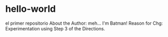 # hello-world
el primer repositorio
About the Author: meh... I'm Batman!
Reason for Chg: Experimentation using Step 3 of the Directions.
